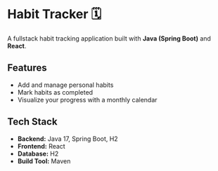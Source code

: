 # Habit Tracker 🗓️

A fullstack habit tracking application built with **Java (Spring Boot)** and **React**. 

## Features

-  Add and manage personal habits
-  Mark habits as completed 
-  Visualize your progress with a monthly calendar

## Tech Stack

- **Backend:** Java 17, Spring Boot, H2 
- **Frontend:** React 
- **Database:** H2 
- **Build Tool:** Maven
